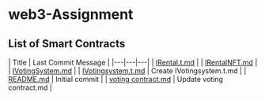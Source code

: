 # web3-Assignment

## List of Smart Contracts

| Title | Last Commit Message |
|---|---|---|
| [IRental.t.md](https://github.com/danielbelay321/web3-Assignment/blob/main/IRental.t.md) |
| [IRentalNFT.md](https://github.com/danielbelay321/web3-Assignment/blob/main/IRentalNFT.md) |
| [IVotingSystem.md](https://github.com/danielbelay321/web3-Assignment/blob/main/IVotingSystem.md) |
| [IVotingsystem.t.md](https://github.com/danielbelay321/web3-Assignment/blob/main/IVotingsystem.t.md) | Create IVotingsystem.t.md |
| [README.md](https://github.com/danielbelay321/web3-Assignment/blob/main/README.md) | Initial commit |
| [voting contract.md](https://github.com/danielbelay321/web3-Assignment/blob/main/voting%20contract.md) | Update voting contract.md |
